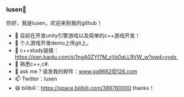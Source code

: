 ###  lusen👋
你好，我是lusen，欢迎来到我的github！

- 🔭 目前在开发unity引擎游戏以及简单的c++游戏开发！
- 🌱 个人游戏开发demo上传git上。
- 👯 c++study链接：https://pan.baidu.com/s/1ngA0ZYf7M_vVs0qLL9VW_w?pwd=yyds 
- 🤔 熟悉c++,c#.
- 💬 ask me？请发我的邮件：www.gg9662@126.com
- 📫 Twitter：lusen
- 😄 bilibili：https://space.bilibili.com/389760000 thanks！
